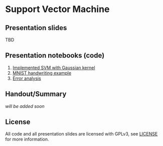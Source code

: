 # Support Vector Machine

## Presentation slides

TBD

## Presentation notebooks (code)

1. [Implemented SVM with Gaussian kernel](https://github.com/NIPE-SYSTEMS/support-vector-machine/blob/master/Support%20Vector%20Machine.ipynb)
2. [MNIST handwriting example](https://github.com/NIPE-SYSTEMS/support-vector-machine/blob/master/Handwriting.ipynb)
3. [Error analysis](https://github.com/NIPE-SYSTEMS/support-vector-machine/blob/master/Error%20Analysis.ipynb)

## Handout/Summary

*will be added soon*

## License

All code and all presentation slides are licensed with GPLv3, see [LICENSE](https://github.com/NIPE-SYSTEMS/support-vector-machine/blob/master/LICENSE) for more information.
